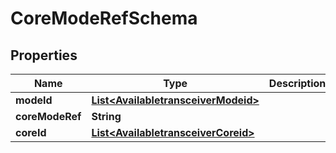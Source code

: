 
# CoreModeRefSchema

## Properties
Name | Type | Description | Notes
------------ | ------------- | ------------- | -------------
**modeId** | [**List&lt;AvailabletransceiverModeid&gt;**](AvailabletransceiverModeid.md) |  |  [optional]
**coreModeRef** | **String** |  |  [optional]
**coreId** | [**List&lt;AvailabletransceiverCoreid&gt;**](AvailabletransceiverCoreid.md) |  |  [optional]



